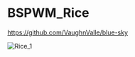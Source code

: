 # BSPWM_Rice

https://github.com/VaughnValle/blue-sky

![Rice_1](https://github.com/miscellaneous-mice/BSPWM_Rice/assets/79500624/0c8d652b-8355-469c-967c-3233d8c2766a)
